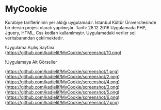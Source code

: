 # MyCookie
Kurabiye tariflerininin yer aldığı uygulamadır. İstanbul Kültür Üniversitesinde bir dersin projesi olarak yapılmıştır.  Tarih: 28.12.2016
Uygulamada PHP, Jquery, HTML, Css kodları kullanılmıştır.
Uygulamadaki veriler sql veritabanından çekilmektedir.

!Uygulama Açılış Sayfası (https://github.com/kadielif/MyCookie/screenshot/10.png)



!Uygulamaya Ait Görseller 

(https://github.com/kadielif/MyCookie/screenshot/1.png)   (https://github.com/kadielif/MyCookie/screenshot/2.png)  
(https://github.com/kadielif/MyCookie/screenshot/4.png)   (https://github.com/kadielif/MyCookie/screenshot/3.png)
(https://github.com/kadielif/MyCookie/screenshot/5.png)  (https://github.com/kadielif/MyCookie/screenshot/6.png)
(https://github.com/kadielif/MyCookie/screenshot/7.png)

